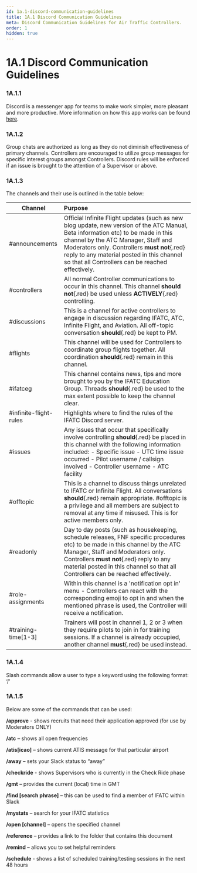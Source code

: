```yaml
---
id: 1a.1-discord-communication-guidelines
title: 1A.1 Discord Communication Guidelines
meta: Discord Communication Guidelines for Air Traffic Controllers.
order: 1
hidden: true
---
```


# 1A.1  Discord Communication Guidelines

 

### 1A.1.1    

Discord is a messenger app for teams to make work simpler, more pleasant and more productive. More information on how this app works can be found [here](https://support.discord.com/hc/en-us).



### 1A.1.2    

Group chats are authorized as long as they do not diminish effectiveness of primary channels. Controllers are encouraged to utilize group messages for specific interest groups amongst Controllers. Discord rules will be enforced if an issue is brought to the attention of a Supervisor or above.

 

### 1A.1.3   

 The channels and their use is outlined in the table below:

 

| **Channel**            | **Purpose**                                                  |
| ---------------------- | :----------------------------------------------------------- |
| #announcements         | Official Infinite Flight updates (such as new blog update, new version of the ATC Manual, Beta information etc) to be made in this channel by the ATC Manager, Staff and Moderators only. Controllers **must not**{.red} reply to any material posted in this channel so that all Controllers can be reached effectively. |
| #controllers           | All normal Controller communications to occur in this channel. This channel **should not**{.red} be used unless **ACTIVELY**{.red} controlling. |
| #discussions           | This is a channel for active controllers to engage in discussion regarding IFATC, ATC, Infinite Flight, and Aviation. All off-topic conversation **should**{.red} be kept to PM. |
| #flights               | This channel will be used for Controllers to coordinate group flights together. All coordination **should**{.red} remain in this channel. |
| #ifatceg               | This channel contains news, tips and more brought to you by the IFATC Education Group. Threads **should**{.red} be used to the max extent possible to keep the channel clear. |
| #infinite-flight-rules | Highlights where to find the rules of the IFATC Discord server. |
| #issues                | Any issues that occur that specifically involve controlling **should**{.red} be placed in this channel with the following information included:  -      Specific issue  -      UTC time issue occurred  -      Pilot username / callsign involved  -      Controller username  -      ATC facility |
| #offtopic              | This is a channel to discuss things unrelated to IFATC or Infinite Flight. All conversations **should**{.red} remain appropriate. #offtopic is a privilege and all members are subject to removal at any time if misused. This is for active members only. |
| #readonly              | Day to day posts (such as housekeeping, schedule releases, FNF specific procedures etc) to be made in this channel by the ATC Manager, Staff and Moderators only. Controllers **must not**{.red} reply to any material posted in this channel so that all Controllers can be reached effectively. |
| #role-assignments      | Within this channel is a 'notification opt in' menu - Controllers can react with the corresponding emoji to opt in and when the mentioned phrase is used, the Controller will receive a notification. |
| #training-time[1-3]    | Trainers will post in channel 1, 2 or 3 when they require pilots to join in for training sessions. If a channel is already occupied, another channel **must**{.red} be used instead. |



### 1A.1.4 

Slash commands allow a user to type a keyword using the following format: ‘/<command>’

 

### 1A.1.5   

Below are some of the commands that can be used:

 

**/approve** - shows recruits that need their application approved (for use by Moderators ONLY)

**/atc** – shows all open frequencies

**/atis[icao]** – shows current ATIS message for that particular airport

**/away** – sets your Slack status to “away”

**/checkride** - shows Supervisors who is currently in the Check Ride phase

**/gmt** – provides the current (local) time in GMT

**/find [search phrase]** – this can be used to find a member of IFATC within Slack

**/mystats** – search for your IFATC statistics

**/open [channel]** – opens the specified channel

**/reference** – provides a link to the folder that contains this document

**/remind** – allows you to set helpful reminders

**/schedule** - shows a list of scheduled training/testing sessions in the next 48 hours
